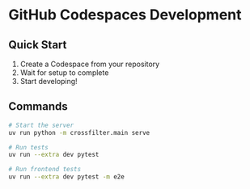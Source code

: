 # GitHub Codespaces Development

## Quick Start

1. Create a Codespace from your repository
2. Wait for setup to complete
3. Start developing!

## Commands

```bash
# Start the server
uv run python -m crossfilter.main serve

# Run tests
uv run --extra dev pytest

# Run frontend tests
uv run --extra dev pytest -m e2e
```